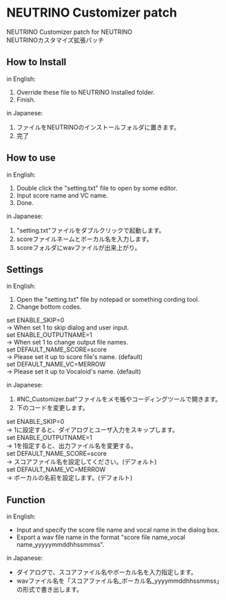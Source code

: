 # NEUTRINO Customizer patch
NEUTRINO Customizer patch for NEUTRINO  
NEUTRINOカスタマイズ拡張パッチ

## How to Install
in English:
1. Override these file to NEUTRINO Installed folder.
2. Finish.

in Japanese:
1. ファイルをNEUTRINOのインストールフォルダに置きます。
2. 完了

## How to use
in English:
1. Double click the "setting.txt" file to open by some editor.
2. Input score name and VC name.
3. Done.

in Japanese:
1. "setting.txt"ファイルをダブルクリックで起動します。
2. scoreファイルネームとボーカル名を入力します。
3. scoreフォルダにwavファイルが出来上がり。

## Settings
in English:
1. Open the "setting.txt" file by notepad or something cording tool.
2. Change bottom codes.

set ENABLE_SKIP=0  
-> When set 1 to skip dialog and user input.  
set ENABLE_OUTPUTNAME=1  
-> When set 1 to change output file names.  
set DEFAULT_NAME_SCORE=score  
-> Please set it up to score file's name. (default)  
set DEFAULT_NAME_VC=MERROW  
-> Please set it up to Vocaloid's name. (default)  

in Japanese:
1. #NC_Customizer.bat"ファイルをメモ帳やコーディングツールで開きます。
2. 下のコードを変更します。

set ENABLE_SKIP=0  
-> 1に設定すると、ダイアログとユーザ入力をスキップします。  
set ENABLE_OUTPUTNAME=1  
-> 1を指定すると、出力ファイル名を変更する。  
set DEFAULT_NAME_SCORE=score  
-> スコアファイル名を設定してください。(デフォルト)  
set DEFAULT_NAME_VC=MERROW  
-> ボーカルの名前を設定します。(デフォルト)  

## Function
in English:
* Input and specify the score file name and vocal name in the dialog box.
* Export a wav file name in the format "score file name_vocal name_yyyyymmddhhssmmss".

in Japanese:
* ダイアログで、スコアファイル名やボーカル名を入力指定します。
* wavファイル名を「スコアファイル名_ボーカル名_yyyymmddhhssmmss」の形式で書き出します。
